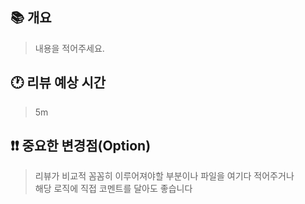 ## 📚 개요

> 내용을 적어주세요.

## 🕐 리뷰 예상 시간

> 5m

## ❗❗ 중요한 변경점(Option)

> 리뷰가 비교적 꼼꼼히 이루어져야할 부분이나 파일을 여기다 적어주거나 </br>
> 해당 로직에 직접 코멘트를 달아도 좋습니다